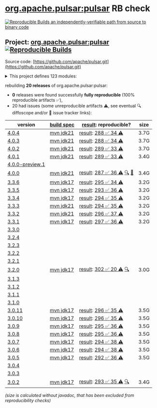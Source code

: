 [org.apache.pulsar:pulsar](https://central.sonatype.com/artifact/org.apache.pulsar/pulsar/versions) RB check
=======

[![Reproducible Builds](https://reproducible-builds.org/images/logos/rb.svg) an independently-verifiable path from source to binary code](https://reproducible-builds.org/)

## Project: [org.apache.pulsar:pulsar](https://central.sonatype.com/artifact/org.apache.pulsar/pulsar/versions) [![Reproducible Builds](https://img.shields.io/endpoint?url=https://raw.githubusercontent.com/jvm-repo-rebuild/reproducible-central/master/content/org/apache/pulsar/badge.json)](https://github.com/jvm-repo-rebuild/reproducible-central/blob/master/content/org/apache/pulsar/README.md)

Source code: [https://github.com/apache/pulsar.git](https://github.com/apache/pulsar.git)

<details><summary>This project defines 123 modules:</summary>

* [org.apache.pulsar.tests:integration](https://central.sonatype.com/artifact/org.apache.pulsar.tests/integration/overview)
* [org.apache.pulsar:bouncy-castle-bc](https://central.sonatype.com/artifact/org.apache.pulsar/bouncy-castle-bc/overview)
* [org.apache.pulsar:bouncy-castle-bcfips](https://central.sonatype.com/artifact/org.apache.pulsar/bouncy-castle-bcfips/overview)
* [org.apache.pulsar:bouncy-castle-parent](https://central.sonatype.com/artifact/org.apache.pulsar/bouncy-castle-parent/overview)
* [org.apache.pulsar:buildtools](https://central.sonatype.com/artifact/org.apache.pulsar/buildtools/overview)
* [org.apache.pulsar:distribution](https://central.sonatype.com/artifact/org.apache.pulsar/distribution/overview)
* [org.apache.pulsar:docker-images](https://central.sonatype.com/artifact/org.apache.pulsar/docker-images/overview)
* [org.apache.pulsar:jclouds-shaded](https://central.sonatype.com/artifact/org.apache.pulsar/jclouds-shaded/overview)
* [org.apache.pulsar:jetcd-core-shaded](https://central.sonatype.com/artifact/org.apache.pulsar/jetcd-core-shaded/overview)
* [org.apache.pulsar:managed-ledger](https://central.sonatype.com/artifact/org.apache.pulsar/managed-ledger/overview)
* [org.apache.pulsar:pulsar](https://central.sonatype.com/artifact/org.apache.pulsar/pulsar/overview)
* [org.apache.pulsar:pulsar-all-docker-image](https://central.sonatype.com/artifact/org.apache.pulsar/pulsar-all-docker-image/overview)
* [org.apache.pulsar:pulsar-bom](https://central.sonatype.com/artifact/org.apache.pulsar/pulsar-bom/overview)
* [org.apache.pulsar:pulsar-broker](https://central.sonatype.com/artifact/org.apache.pulsar/pulsar-broker/overview)
* [org.apache.pulsar:pulsar-broker-auth-athenz](https://central.sonatype.com/artifact/org.apache.pulsar/pulsar-broker-auth-athenz/overview)
* [org.apache.pulsar:pulsar-broker-auth-oidc](https://central.sonatype.com/artifact/org.apache.pulsar/pulsar-broker-auth-oidc/overview)
* [org.apache.pulsar:pulsar-broker-auth-sasl](https://central.sonatype.com/artifact/org.apache.pulsar/pulsar-broker-auth-sasl/overview)
* [org.apache.pulsar:pulsar-broker-common](https://central.sonatype.com/artifact/org.apache.pulsar/pulsar-broker-common/overview)
* [org.apache.pulsar:pulsar-cli-utils](https://central.sonatype.com/artifact/org.apache.pulsar/pulsar-cli-utils/overview)
* [org.apache.pulsar:pulsar-client](https://central.sonatype.com/artifact/org.apache.pulsar/pulsar-client/overview)
* [org.apache.pulsar:pulsar-client-1x](https://central.sonatype.com/artifact/org.apache.pulsar/pulsar-client-1x/overview)
* [org.apache.pulsar:pulsar-client-1x-base](https://central.sonatype.com/artifact/org.apache.pulsar/pulsar-client-1x-base/overview)
* [org.apache.pulsar:pulsar-client-2x-shaded](https://central.sonatype.com/artifact/org.apache.pulsar/pulsar-client-2x-shaded/overview)
* [org.apache.pulsar:pulsar-client-admin](https://central.sonatype.com/artifact/org.apache.pulsar/pulsar-client-admin/overview)
* [org.apache.pulsar:pulsar-client-admin-api](https://central.sonatype.com/artifact/org.apache.pulsar/pulsar-client-admin-api/overview)
* [org.apache.pulsar:pulsar-client-admin-original](https://central.sonatype.com/artifact/org.apache.pulsar/pulsar-client-admin-original/overview)
* [org.apache.pulsar:pulsar-client-all](https://central.sonatype.com/artifact/org.apache.pulsar/pulsar-client-all/overview)
* [org.apache.pulsar:pulsar-client-api](https://central.sonatype.com/artifact/org.apache.pulsar/pulsar-client-api/overview)
* [org.apache.pulsar:pulsar-client-auth-athenz](https://central.sonatype.com/artifact/org.apache.pulsar/pulsar-client-auth-athenz/overview)
* [org.apache.pulsar:pulsar-client-auth-sasl](https://central.sonatype.com/artifact/org.apache.pulsar/pulsar-client-auth-sasl/overview)
* [org.apache.pulsar:pulsar-client-messagecrypto-bc](https://central.sonatype.com/artifact/org.apache.pulsar/pulsar-client-messagecrypto-bc/overview)
* [org.apache.pulsar:pulsar-client-original](https://central.sonatype.com/artifact/org.apache.pulsar/pulsar-client-original/overview)
* [org.apache.pulsar:pulsar-client-tools](https://central.sonatype.com/artifact/org.apache.pulsar/pulsar-client-tools/overview)
* [org.apache.pulsar:pulsar-client-tools-api](https://central.sonatype.com/artifact/org.apache.pulsar/pulsar-client-tools-api/overview)
* [org.apache.pulsar:pulsar-common](https://central.sonatype.com/artifact/org.apache.pulsar/pulsar-common/overview)
* [org.apache.pulsar:pulsar-config-validation](https://central.sonatype.com/artifact/org.apache.pulsar/pulsar-config-validation/overview)
* [org.apache.pulsar:pulsar-docker-image](https://central.sonatype.com/artifact/org.apache.pulsar/pulsar-docker-image/overview)
* [org.apache.pulsar:pulsar-docs-tools](https://central.sonatype.com/artifact/org.apache.pulsar/pulsar-docs-tools/overview)
* [org.apache.pulsar:pulsar-functions](https://central.sonatype.com/artifact/org.apache.pulsar/pulsar-functions/overview)
* [org.apache.pulsar:pulsar-functions-api](https://central.sonatype.com/artifact/org.apache.pulsar/pulsar-functions-api/overview)
* [org.apache.pulsar:pulsar-functions-api-examples](https://central.sonatype.com/artifact/org.apache.pulsar/pulsar-functions-api-examples/overview)
* [org.apache.pulsar:pulsar-functions-api-examples-builtin](https://central.sonatype.com/artifact/org.apache.pulsar/pulsar-functions-api-examples-builtin/overview)
* [org.apache.pulsar:pulsar-functions-instance](https://central.sonatype.com/artifact/org.apache.pulsar/pulsar-functions-instance/overview)
* [org.apache.pulsar:pulsar-functions-local-runner](https://central.sonatype.com/artifact/org.apache.pulsar/pulsar-functions-local-runner/overview)
* [org.apache.pulsar:pulsar-functions-local-runner-original](https://central.sonatype.com/artifact/org.apache.pulsar/pulsar-functions-local-runner-original/overview)
* [org.apache.pulsar:pulsar-functions-proto](https://central.sonatype.com/artifact/org.apache.pulsar/pulsar-functions-proto/overview)
* [org.apache.pulsar:pulsar-functions-runtime](https://central.sonatype.com/artifact/org.apache.pulsar/pulsar-functions-runtime/overview)
* [org.apache.pulsar:pulsar-functions-runtime-all](https://central.sonatype.com/artifact/org.apache.pulsar/pulsar-functions-runtime-all/overview)
* [org.apache.pulsar:pulsar-functions-secrets](https://central.sonatype.com/artifact/org.apache.pulsar/pulsar-functions-secrets/overview)
* [org.apache.pulsar:pulsar-functions-utils](https://central.sonatype.com/artifact/org.apache.pulsar/pulsar-functions-utils/overview)
* [org.apache.pulsar:pulsar-functions-worker](https://central.sonatype.com/artifact/org.apache.pulsar/pulsar-functions-worker/overview)
* [org.apache.pulsar:pulsar-io](https://central.sonatype.com/artifact/org.apache.pulsar/pulsar-io/overview)
* [org.apache.pulsar:pulsar-io-aerospike](https://central.sonatype.com/artifact/org.apache.pulsar/pulsar-io-aerospike/overview)
* [org.apache.pulsar:pulsar-io-alluxio](https://central.sonatype.com/artifact/org.apache.pulsar/pulsar-io-alluxio/overview)
* [org.apache.pulsar:pulsar-io-aws](https://central.sonatype.com/artifact/org.apache.pulsar/pulsar-io-aws/overview)
* [org.apache.pulsar:pulsar-io-azuredataexplorer](https://central.sonatype.com/artifact/org.apache.pulsar/pulsar-io-azuredataexplorer/overview)
* [org.apache.pulsar:pulsar-io-batch-data-generator](https://central.sonatype.com/artifact/org.apache.pulsar/pulsar-io-batch-data-generator/overview)
* [org.apache.pulsar:pulsar-io-batch-discovery-triggerers](https://central.sonatype.com/artifact/org.apache.pulsar/pulsar-io-batch-discovery-triggerers/overview)
* [org.apache.pulsar:pulsar-io-canal](https://central.sonatype.com/artifact/org.apache.pulsar/pulsar-io-canal/overview)
* [org.apache.pulsar:pulsar-io-cassandra](https://central.sonatype.com/artifact/org.apache.pulsar/pulsar-io-cassandra/overview)
* [org.apache.pulsar:pulsar-io-common](https://central.sonatype.com/artifact/org.apache.pulsar/pulsar-io-common/overview)
* [org.apache.pulsar:pulsar-io-core](https://central.sonatype.com/artifact/org.apache.pulsar/pulsar-io-core/overview)
* [org.apache.pulsar:pulsar-io-data-generator](https://central.sonatype.com/artifact/org.apache.pulsar/pulsar-io-data-generator/overview)
* [org.apache.pulsar:pulsar-io-debezium](https://central.sonatype.com/artifact/org.apache.pulsar/pulsar-io-debezium/overview)
* [org.apache.pulsar:pulsar-io-debezium-core](https://central.sonatype.com/artifact/org.apache.pulsar/pulsar-io-debezium-core/overview)
* [org.apache.pulsar:pulsar-io-debezium-mongodb](https://central.sonatype.com/artifact/org.apache.pulsar/pulsar-io-debezium-mongodb/overview)
* [org.apache.pulsar:pulsar-io-debezium-mssql](https://central.sonatype.com/artifact/org.apache.pulsar/pulsar-io-debezium-mssql/overview)
* [org.apache.pulsar:pulsar-io-debezium-mysql](https://central.sonatype.com/artifact/org.apache.pulsar/pulsar-io-debezium-mysql/overview)
* [org.apache.pulsar:pulsar-io-debezium-oracle](https://central.sonatype.com/artifact/org.apache.pulsar/pulsar-io-debezium-oracle/overview)
* [org.apache.pulsar:pulsar-io-debezium-postgres](https://central.sonatype.com/artifact/org.apache.pulsar/pulsar-io-debezium-postgres/overview)
* [org.apache.pulsar:pulsar-io-distribution](https://central.sonatype.com/artifact/org.apache.pulsar/pulsar-io-distribution/overview)
* [org.apache.pulsar:pulsar-io-docs](https://central.sonatype.com/artifact/org.apache.pulsar/pulsar-io-docs/overview)
* [org.apache.pulsar:pulsar-io-dynamodb](https://central.sonatype.com/artifact/org.apache.pulsar/pulsar-io-dynamodb/overview)
* [org.apache.pulsar:pulsar-io-elastic-search](https://central.sonatype.com/artifact/org.apache.pulsar/pulsar-io-elastic-search/overview)
* [org.apache.pulsar:pulsar-io-file](https://central.sonatype.com/artifact/org.apache.pulsar/pulsar-io-file/overview)
* [org.apache.pulsar:pulsar-io-flume](https://central.sonatype.com/artifact/org.apache.pulsar/pulsar-io-flume/overview)
* [org.apache.pulsar:pulsar-io-hbase](https://central.sonatype.com/artifact/org.apache.pulsar/pulsar-io-hbase/overview)
* [org.apache.pulsar:pulsar-io-hdfs2](https://central.sonatype.com/artifact/org.apache.pulsar/pulsar-io-hdfs2/overview)
* [org.apache.pulsar:pulsar-io-hdfs3](https://central.sonatype.com/artifact/org.apache.pulsar/pulsar-io-hdfs3/overview)
* [org.apache.pulsar:pulsar-io-http](https://central.sonatype.com/artifact/org.apache.pulsar/pulsar-io-http/overview)
* [org.apache.pulsar:pulsar-io-influxdb](https://central.sonatype.com/artifact/org.apache.pulsar/pulsar-io-influxdb/overview)
* [org.apache.pulsar:pulsar-io-jdbc](https://central.sonatype.com/artifact/org.apache.pulsar/pulsar-io-jdbc/overview)
* [org.apache.pulsar:pulsar-io-jdbc-clickhouse](https://central.sonatype.com/artifact/org.apache.pulsar/pulsar-io-jdbc-clickhouse/overview)
* [org.apache.pulsar:pulsar-io-jdbc-core](https://central.sonatype.com/artifact/org.apache.pulsar/pulsar-io-jdbc-core/overview)
* [org.apache.pulsar:pulsar-io-jdbc-mariadb](https://central.sonatype.com/artifact/org.apache.pulsar/pulsar-io-jdbc-mariadb/overview)
* [org.apache.pulsar:pulsar-io-jdbc-openmldb](https://central.sonatype.com/artifact/org.apache.pulsar/pulsar-io-jdbc-openmldb/overview)
* [org.apache.pulsar:pulsar-io-jdbc-postgres](https://central.sonatype.com/artifact/org.apache.pulsar/pulsar-io-jdbc-postgres/overview)
* [org.apache.pulsar:pulsar-io-jdbc-sqlite](https://central.sonatype.com/artifact/org.apache.pulsar/pulsar-io-jdbc-sqlite/overview)
* [org.apache.pulsar:pulsar-io-kafka](https://central.sonatype.com/artifact/org.apache.pulsar/pulsar-io-kafka/overview)
* [org.apache.pulsar:pulsar-io-kafka-connect-adaptor](https://central.sonatype.com/artifact/org.apache.pulsar/pulsar-io-kafka-connect-adaptor/overview)
* [org.apache.pulsar:pulsar-io-kafka-connect-adaptor-nar](https://central.sonatype.com/artifact/org.apache.pulsar/pulsar-io-kafka-connect-adaptor-nar/overview)
* [org.apache.pulsar:pulsar-io-kinesis](https://central.sonatype.com/artifact/org.apache.pulsar/pulsar-io-kinesis/overview)
* [org.apache.pulsar:pulsar-io-mongo](https://central.sonatype.com/artifact/org.apache.pulsar/pulsar-io-mongo/overview)
* [org.apache.pulsar:pulsar-io-netty](https://central.sonatype.com/artifact/org.apache.pulsar/pulsar-io-netty/overview)
* [org.apache.pulsar:pulsar-io-nsq](https://central.sonatype.com/artifact/org.apache.pulsar/pulsar-io-nsq/overview)
* [org.apache.pulsar:pulsar-io-rabbitmq](https://central.sonatype.com/artifact/org.apache.pulsar/pulsar-io-rabbitmq/overview)
* [org.apache.pulsar:pulsar-io-redis](https://central.sonatype.com/artifact/org.apache.pulsar/pulsar-io-redis/overview)
* [org.apache.pulsar:pulsar-io-solr](https://central.sonatype.com/artifact/org.apache.pulsar/pulsar-io-solr/overview)
* [org.apache.pulsar:pulsar-io-twitter](https://central.sonatype.com/artifact/org.apache.pulsar/pulsar-io-twitter/overview)
* [org.apache.pulsar:pulsar-metadata](https://central.sonatype.com/artifact/org.apache.pulsar/pulsar-metadata/overview)
* [org.apache.pulsar:pulsar-offloader-distribution](https://central.sonatype.com/artifact/org.apache.pulsar/pulsar-offloader-distribution/overview)
* [org.apache.pulsar:pulsar-opentelemetry](https://central.sonatype.com/artifact/org.apache.pulsar/pulsar-opentelemetry/overview)
* [org.apache.pulsar:pulsar-package-bookkeeper-storage](https://central.sonatype.com/artifact/org.apache.pulsar/pulsar-package-bookkeeper-storage/overview)
* [org.apache.pulsar:pulsar-package-core](https://central.sonatype.com/artifact/org.apache.pulsar/pulsar-package-core/overview)
* [org.apache.pulsar:pulsar-package-filesystem-storage](https://central.sonatype.com/artifact/org.apache.pulsar/pulsar-package-filesystem-storage/overview)
* [org.apache.pulsar:pulsar-package-management](https://central.sonatype.com/artifact/org.apache.pulsar/pulsar-package-management/overview)
* [org.apache.pulsar:pulsar-presto-connector](https://central.sonatype.com/artifact/org.apache.pulsar/pulsar-presto-connector/overview)
* [org.apache.pulsar:pulsar-presto-connector-original](https://central.sonatype.com/artifact/org.apache.pulsar/pulsar-presto-connector-original/overview)
* [org.apache.pulsar:pulsar-presto-distribution](https://central.sonatype.com/artifact/org.apache.pulsar/pulsar-presto-distribution/overview)
* [org.apache.pulsar:pulsar-proxy](https://central.sonatype.com/artifact/org.apache.pulsar/pulsar-proxy/overview)
* [org.apache.pulsar:pulsar-server-distribution](https://central.sonatype.com/artifact/org.apache.pulsar/pulsar-server-distribution/overview)
* [org.apache.pulsar:pulsar-shell-distribution](https://central.sonatype.com/artifact/org.apache.pulsar/pulsar-shell-distribution/overview)
* [org.apache.pulsar:pulsar-sql](https://central.sonatype.com/artifact/org.apache.pulsar/pulsar-sql/overview)
* [org.apache.pulsar:pulsar-testclient](https://central.sonatype.com/artifact/org.apache.pulsar/pulsar-testclient/overview)
* [org.apache.pulsar:pulsar-transaction-common](https://central.sonatype.com/artifact/org.apache.pulsar/pulsar-transaction-common/overview)
* [org.apache.pulsar:pulsar-transaction-coordinator](https://central.sonatype.com/artifact/org.apache.pulsar/pulsar-transaction-coordinator/overview)
* [org.apache.pulsar:pulsar-transaction-parent](https://central.sonatype.com/artifact/org.apache.pulsar/pulsar-transaction-parent/overview)
* [org.apache.pulsar:pulsar-websocket](https://central.sonatype.com/artifact/org.apache.pulsar/pulsar-websocket/overview)
* [org.apache.pulsar:structured-event-log](https://central.sonatype.com/artifact/org.apache.pulsar/structured-event-log/overview)
* [org.apache.pulsar:testmocks](https://central.sonatype.com/artifact/org.apache.pulsar/testmocks/overview)
* [org.apache.pulsar:tiered-storage-file-system](https://central.sonatype.com/artifact/org.apache.pulsar/tiered-storage-file-system/overview)
* [org.apache.pulsar:tiered-storage-jcloud](https://central.sonatype.com/artifact/org.apache.pulsar/tiered-storage-jcloud/overview)
* [org.apache.pulsar:tiered-storage-parent](https://central.sonatype.com/artifact/org.apache.pulsar/tiered-storage-parent/overview)
</details>

rebuilding **20 releases** of org.apache.pulsar:pulsar:
- **0** releases were found successfully **fully reproducible** (100% reproducible artifacts :white_check_mark:),
- 20 had issues (some unreproducible artifacts :warning:, see eventual :mag: diffoscope and/or :memo: issue tracker links):

| version | [build spec](/BUILDSPEC.md) | [result](https://reproducible-builds.org/docs/jvm/): reproducible? | size |
| -- | --------- | ------ | -- |
| [4.0.4](https://central.sonatype.com/artifact/org.apache.pulsar/pulsar/4.0.4/pom) | [mvn jdk21](pulsar-4.0.4.buildspec) | [result](pulsar-4.0.4.buildinfo): [288 :white_check_mark:  34 :warning:](pulsar-4.0.4.buildcompare) | 3.7G |
| [4.0.3](https://central.sonatype.com/artifact/org.apache.pulsar/pulsar/4.0.3/pom) | [mvn jdk21](pulsar-4.0.3.buildspec) | [result](pulsar-4.0.3.buildinfo): [288 :white_check_mark:  34 :warning:](pulsar-4.0.3.buildcompare) | 3.7G |
| [4.0.2](https://central.sonatype.com/artifact/org.apache.pulsar/pulsar/4.0.2/pom) | [mvn jdk21](pulsar-4.0.2.buildspec) | [result](pulsar-4.0.2.buildinfo): [289 :white_check_mark:  33 :warning:](pulsar-4.0.2.buildcompare) | 3.7G |
| [4.0.1](https://central.sonatype.com/artifact/org.apache.pulsar/pulsar/4.0.1/pom) | [mvn jdk21](pulsar-4.0.1.buildspec) | [result](pulsar-4.0.1.buildinfo): [289 :white_check_mark:  33 :warning:](pulsar-4.0.1.buildcompare) | 3.4G |
| [4.0.0-preview.1](https://central.sonatype.com/artifact/org.apache.pulsar/pulsar/4.0.0-preview.1/pom) | | | |
| [4.0.0](https://central.sonatype.com/artifact/org.apache.pulsar/pulsar/4.0.0/pom) | [mvn jdk21](pulsar-4.0.0.buildspec) | [result](pulsar-4.0.0.buildinfo): [287 :white_check_mark:  36 :warning:](pulsar-4.0.0.buildcompare) [:mag:](pulsar-4.0.0.diffoscope) [:memo:](https://github.com/apache/pulsar/pull/23639) | 3.4G |
| [3.3.6](https://central.sonatype.com/artifact/org.apache.pulsar/pulsar/3.3.6/pom) | [mvn jdk17](pulsar-3.3.6.buildspec) | [result](pulsar-3.3.6.buildinfo): [295 :white_check_mark:  34 :warning:](pulsar-3.3.6.buildcompare) | 3.2G |
| [3.3.5](https://central.sonatype.com/artifact/org.apache.pulsar/pulsar/3.3.5/pom) | [mvn jdk17](pulsar-3.3.5.buildspec) | [result](pulsar-3.3.5.buildinfo): [293 :white_check_mark:  36 :warning:](pulsar-3.3.5.buildcompare) | 3.2G |
| [3.3.4](https://central.sonatype.com/artifact/org.apache.pulsar/pulsar/3.3.4/pom) | [mvn jdk17](pulsar-3.3.4.buildspec) | [result](pulsar-3.3.4.buildinfo): [294 :white_check_mark:  35 :warning:](pulsar-3.3.4.buildcompare) | 3.2G |
| [3.3.3](https://central.sonatype.com/artifact/org.apache.pulsar/pulsar/3.3.3/pom) | [mvn jdk21](pulsar-3.3.3.buildspec) | [result](pulsar-3.3.3.buildinfo): [294 :white_check_mark:  35 :warning:](pulsar-3.3.3.buildcompare) | 3.2G |
| [3.3.2](https://central.sonatype.com/artifact/org.apache.pulsar/pulsar/3.3.2/pom) | [mvn jdk21](pulsar-3.3.2.buildspec) | [result](pulsar-3.3.2.buildinfo): [296 :white_check_mark:  37 :warning:](pulsar-3.3.2.buildcompare) | 3.2G |
| [3.3.1](https://central.sonatype.com/artifact/org.apache.pulsar/pulsar/3.3.1/pom) | [mvn jdk17](pulsar-3.3.1.buildspec) | [result](pulsar-3.3.1.buildinfo): [297 :white_check_mark:  36 :warning:](pulsar-3.3.1.buildcompare) | 3.2G |
| [3.3.0](https://central.sonatype.com/artifact/org.apache.pulsar/pulsar/3.3.0/pom) | | | |
| [3.2.4](https://central.sonatype.com/artifact/org.apache.pulsar/pulsar/3.2.4/pom) | | | |
| [3.2.3](https://central.sonatype.com/artifact/org.apache.pulsar/pulsar/3.2.3/pom) | | | |
| [3.2.2](https://central.sonatype.com/artifact/org.apache.pulsar/pulsar/3.2.2/pom) | | | |
| [3.2.1](https://central.sonatype.com/artifact/org.apache.pulsar/pulsar/3.2.1/pom) | | | |
| [3.2.0](https://central.sonatype.com/artifact/org.apache.pulsar/pulsar/3.2.0/pom) | [mvn jdk17](pulsar-3.2.0.buildspec) | [result](pulsar-3.2.0.buildinfo): [302 :white_check_mark:  20 :warning:](pulsar-3.2.0.buildcompare) [:mag:](pulsar-3.2.0.diffoscope) | 3.0G |
| [3.1.3](https://central.sonatype.com/artifact/org.apache.pulsar/pulsar/3.1.3/pom) | | | |
| [3.1.2](https://central.sonatype.com/artifact/org.apache.pulsar/pulsar/3.1.2/pom) | | | |
| [3.1.1](https://central.sonatype.com/artifact/org.apache.pulsar/pulsar/3.1.1/pom) | | | |
| [3.1.0](https://central.sonatype.com/artifact/org.apache.pulsar/pulsar/3.1.0/pom) | | | |
| [3.0.11](https://central.sonatype.com/artifact/org.apache.pulsar/pulsar/3.0.11/pom) | [mvn jdk17](pulsar-3.0.11.buildspec) | [result](pulsar-3.0.11.buildinfo): [296 :white_check_mark:  35 :warning:](pulsar-3.0.11.buildcompare) | 3.5G |
| [3.0.10](https://central.sonatype.com/artifact/org.apache.pulsar/pulsar/3.0.10/pom) | [mvn jdk17](pulsar-3.0.10.buildspec) | [result](pulsar-3.0.10.buildinfo): [296 :white_check_mark:  35 :warning:](pulsar-3.0.10.buildcompare) | 3.5G |
| [3.0.9](https://central.sonatype.com/artifact/org.apache.pulsar/pulsar/3.0.9/pom) | [mvn jdk17](pulsar-3.0.9.buildspec) | [result](pulsar-3.0.9.buildinfo): [295 :white_check_mark:  36 :warning:](pulsar-3.0.9.buildcompare) | 3.5G |
| [3.0.8](https://central.sonatype.com/artifact/org.apache.pulsar/pulsar/3.0.8/pom) | [mvn jdk17](pulsar-3.0.8.buildspec) | [result](pulsar-3.0.8.buildinfo): [295 :white_check_mark:  36 :warning:](pulsar-3.0.8.buildcompare) | 3.5G |
| [3.0.7](https://central.sonatype.com/artifact/org.apache.pulsar/pulsar/3.0.7/pom) | [mvn jdk17](pulsar-3.0.7.buildspec) | [result](pulsar-3.0.7.buildinfo): [294 :white_check_mark:  38 :warning:](pulsar-3.0.7.buildcompare) | 3.5G |
| [3.0.6](https://central.sonatype.com/artifact/org.apache.pulsar/pulsar/3.0.6/pom) | [mvn jdk17](pulsar-3.0.6.buildspec) | [result](pulsar-3.0.6.buildinfo): [294 :white_check_mark:  38 :warning:](pulsar-3.0.6.buildcompare) | 3.5G |
| [3.0.5](https://central.sonatype.com/artifact/org.apache.pulsar/pulsar/3.0.5/pom) | [mvn jdk17](pulsar-3.0.5.buildspec) | [result](pulsar-3.0.5.buildinfo): [292 :white_check_mark:  36 :warning:](pulsar-3.0.5.buildcompare) | 3.5G |
| [3.0.4](https://central.sonatype.com/artifact/org.apache.pulsar/pulsar/3.0.4/pom) | | | |
| [3.0.3](https://central.sonatype.com/artifact/org.apache.pulsar/pulsar/3.0.3/pom) | | | |
| [3.0.2](https://central.sonatype.com/artifact/org.apache.pulsar/pulsar/3.0.2/pom) | [mvn jdk17](pulsar-3.0.2.buildspec) | [result](pulsar-3.0.2.buildinfo): [293 :white_check_mark:  35 :warning:](pulsar-3.0.2.buildcompare) [:mag:](pulsar-3.0.2.diffoscope) | 3.4G |

<i>(size is calculated without javadoc, that has been excluded from reproducibility checks)</i>
